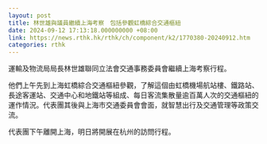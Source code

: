 ```yaml
---
layout: post
title: 林世雄與議員繼續上海考察　包括參觀虹橋綜合交通樞紐
date: 2024-09-12 17:13:18.000000000 +08:00
link: https://news.rthk.hk/rthk/ch/component/k2/1770380-20240912.htm
categories: rthk
---
```


運輸及物流局局長林世雄聯同立法會交通事務委員會繼續上海考察行程。

他們上午先到上海虹橋綜合交通樞紐參觀，了解這個由虹橋機場航站樓、鐵路站、長途客運站、交通中心和地鐵站等組成、每日客流集散量逾百萬人次的交通樞紐的運作情況。代表團其後與上海市交通委員會會面，就智慧出行及交通管理等政策交流。

代表團下午離開上海，明日將開展在杭州的訪問行程。

